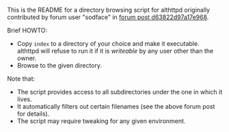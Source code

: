 This is the README for a directory browsing script for althttpd
originally contributed by forum user "sodface" in [forum post
d63822d97a17e968](/forumpost/d63822d97a17e968).

Brief HOWTO:

- Copy `index` to a directory of your choice and make it executable.
  althttpd will refuse to run it if it is _writeable_ by any user
  other than the owner.
- Browse to the given directory.

Note that:

- The script provides access to all subdirectories under the one in
  which it lives.
- It automatically filters out certain filenames (see the above forum
  post for details).
- The script may require tweaking for any given environment.
